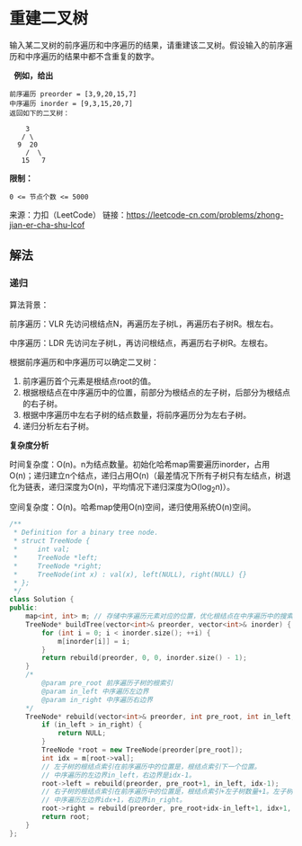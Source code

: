 # 重建二叉树

输入某二叉树的前序遍历和中序遍历的结果，请重建该二叉树。假设输入的前序遍历和中序遍历的结果中都不含重复的数字。

 
**例如，给出**

```
前序遍历 preorder = [3,9,20,15,7]
中序遍历 inorder = [9,3,15,20,7]
返回如下的二叉树：

    3
   / \
  9  20
    /  \
   15   7
```

**限制：**

`0 <= 节点个数 <= 5000`

来源：力扣（LeetCode）
链接：https://leetcode-cn.com/problems/zhong-jian-er-cha-shu-lcof

## 解法

### 递归

算法背景：

前序遍历：VLR 先访问根结点N，再遍历左子树L，再遍历右子树R。根左右。

中序遍历：LDR 先访问左子树L，再访问根结点，再遍历右子树R。左根右。

根据前序遍历和中序遍历可以确定二叉树：

1. 前序遍历首个元素是根结点root的值。
2. 根据根结点在中序遍历中的位置，前部分为根结点的左子树，后部分为根结点的右子树。
3. 根据中序遍历中左右子树的结点数量，将前序遍历分为左右子树。
4. 递归分析左右子树。

**复杂度分析**

时间复杂度：O(n)。n为结点数量。初始化哈希map需要遍历inorder，占用O(n)；递归建立n个结点，递归占用O(n)（最差情况下所有子树只有左结点，树退化为链表，递归深度为O(n)，平均情况下递归深度为O(log<sub>2</sub>n)）。

空间复杂度：O(n)。哈希map使用O(n)空间，递归使用系统O(n)空间。

```cpp
/**
 * Definition for a binary tree node.
 * struct TreeNode {
 *     int val;
 *     TreeNode *left;
 *     TreeNode *right;
 *     TreeNode(int x) : val(x), left(NULL), right(NULL) {}
 * };
 */
class Solution {
public:
    map<int, int> m; // 存储中序遍历元素对应的位置，优化根结点在中序遍历中的搜索过程。
    TreeNode* buildTree(vector<int>& preorder, vector<int>& inorder) {
        for (int i = 0; i < inorder.size(); ++i) {
            m[inorder[i]] = i;
        }
        return rebuild(preorder, 0, 0, inorder.size() - 1);
    }
    /*
        @param pre_root 前序遍历子树的根索引
        @param in_left 中序遍历左边界 
        @param in_right 中序遍历右边界
    */
    TreeNode* rebuild(vector<int>& preorder, int pre_root, int in_left, int in_right) {
        if (in_left > in_right) {
            return NULL;
        }
        TreeNode *root = new TreeNode(preorder[pre_root]);
        int idx = m[root->val];
        // 左子树的根结点索引在前序遍历中的位置是，根结点索引下一个位置。
        // 中序遍历的左边界in_left，右边界是idx-1。
        root->left = rebuild(preorder, pre_root+1, in_left, idx-1);
        // 右子树的根结点索引在前序遍历中的位置是，根结点索引+左子树数量+1。左子树数量为idx - in_left
        // 中序遍历左边界idx+1，右边界in_right。
        root->right = rebuild(preorder, pre_root+idx-in_left+1, idx+1, in_right);
        return root;
    }
};
```